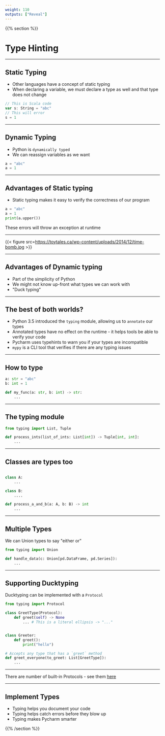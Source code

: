 ```yaml
---
weight: 110
outputs: ["Reveal"]
---
```


{{% section %}}

# Type Hinting

---

## Static Typing

- Other languages have a concept of static typing
- When declaring a variable, we must declare a type as well and that type does not change

```scala
// This is Scala code
var s: String = "abc"
// This will error
s = 1
```

---

## Dynamic Typing

- Python is `dynamically typed` 
- We can reassign variables as we want

```python
a = "abc"
a = 1
```

---

## Advantages of Static typing

- Static typing makes it easy to verify the correctness of our program

```python
a = "abc"
a = 1
print(a.upper())
```

<p class="fragment">These errors will throw an exception at runtime</p>

---

{{< figure src=https://toytales.ca/wp-content/uploads/2014/12/time-bomb.jpg >}}

---

## Advantages of Dynamic typing

- Part of the simplicity of Python
- We might not know up-front what types we can work with
- "Duck typing"

---

## The best of both worlds?

- Python 3.5 introduced the `typing` module, allowing us to `annotate` our types
- Annotated types have no effect on the runtime - it helps tools be able to verify your code
- Pycharm uses typehints to warn you if your types are incompatible
- `mypy` is a CLI tool that verifies if there are any typing issues


---

## How to type

```python
a: str = "abc"
b: int = 1

def my_func(a: str, b: int) -> str:
    ...
```

---

## The typing module

```python
from typing import List, Tuple

def process_ints(list_of_ints: List[int]) -> Tuple[int, int]:
    ...
```

---

## Classes are types too

```python

class A:
    ...

class B:
    ....

def process_a_and_b(a: A, b: B) -> int
    ...

```

---

## Multiple Types

We can Union types to say "either or"

```python
from typing import Union

def handle_data(c: Union[pd.DataFrame, pd.Series]):
    ...
```

---

## Supporting Ducktyping

Ducktyping can be implemented with a `Protocol`

```python
from typing import Protocol

class GreetType(Protocol):
    def greet(self) -> None
        ... # This is a literal ellipsis -> "..."


class Greeter:
    def greet():
        print("hello")

# Accepts any type that has a `greet` method
def greet_everyone(to_greet: List[GreetType]):
    ...

```

---

There are number of built-in Protocols - see them [here](https://mypy.readthedocs.io/en/latest/protocols.html#protocol-types)

---

## Implement Types

- Typing helps you document your code
- Typing helps catch errors before they blow up
- Typing makes Pycharm smarter

{{% /section %}}